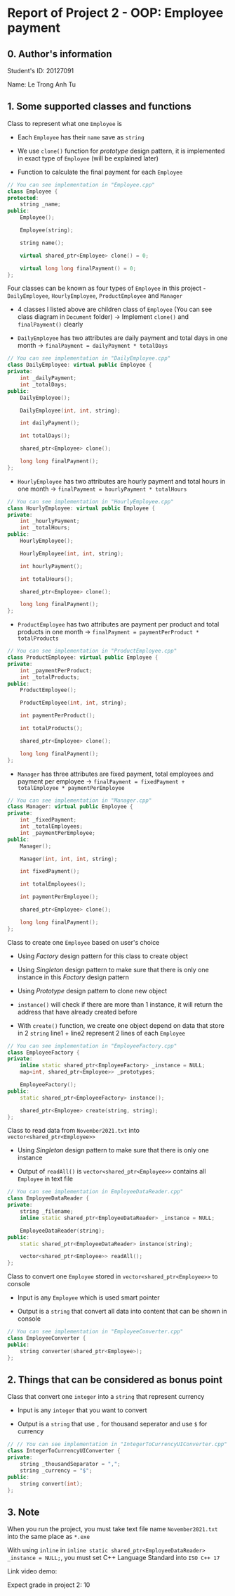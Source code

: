 # **Report of Project 2 - OOP: Employee payment**
## **0. Author's information**

Student's ID: 20127091

Name: Le Trong Anh Tu
## **1. Some supported classes and functions**

Class to represent what one `Employee` is

- Each `Employee` has their `name` save as `string`

- We use `clone()` function for *prototype* design pattern, it is implemented in exact type of `Employee` (will be explained later)

- Function to calculate the final payment for each `Employee`

``` c++
// You can see implementation in "Employee.cpp"
class Employee {
protected:
    string _name;
public:
    Employee();

    Employee(string);

    string name();

    virtual shared_ptr<Employee> clone() = 0;

    virtual long long finalPayment() = 0;
};
```

Four classes can be known as four types of `Employee` in this project - `DailyEmployee`, `HourlyEmployee`, `ProductEmployee` and `Manager`

- 4 classes I listed above are children class of `Employee` (You can see class diagram in `Document` folder) &rarr; Implement `clone()` and `finalPayment()` clearly

- `DailyEmployee` has two attributes are daily payment and total days in one month &rarr; `finalPayment = dailyPayment * totalDays`

``` c++
// You can see implementation in "DailyEmployee.cpp"
class DailyEmployee: virtual public Employee {
private:
    int _dailyPayment;
    int _totalDays;
public:
    DailyEmployee();

    DailyEmployee(int, int, string);

    int dailyPayment();

    int totalDays();

    shared_ptr<Employee> clone();

    long long finalPayment();
};
```

- `HourlyEmployee` has two attributes are hourly payment and total hours in one month &rarr; `finalPayment = hourlyPayment * totalHours`

``` c++
// You can see implementation in "HourlyEmployee.cpp"
class HourlyEmployee: virtual public Employee {
private:
    int _hourlyPayment;
    int _totalHours;
public:
    HourlyEmployee();

    HourlyEmployee(int, int, string);

    int hourlyPayment();

    int totalHours();

    shared_ptr<Employee> clone();

    long long finalPayment();
};
```

- `ProductEmployee` has two attributes are payment per product and total products in one month &rarr; `finalPayment = paymentPerProduct * totalProducts`

``` c++
// You can see implementation in "ProductEmployee.cpp"
class ProductEmployee: virtual public Employee {
private:
    int _paymentPerProduct;
    int _totalProducts;
public:
    ProductEmployee();

    ProductEmployee(int, int, string);

    int paymentPerProduct();

    int totalProducts();

    shared_ptr<Employee> clone();

    long long finalPayment();
};
```

- `Manager` has three attributes are fixed payment, total employees and payment per employee &rarr; `finalPayment = fixedPayment + totalEmployee * paymentPerEmployee`

``` c++
// You can see implementation in "Manager.cpp"
class Manager: virtual public Employee {
private:
    int _fixedPayment;
    int _totalEmployees;
    int _paymentPerEmployee;
public:
    Manager();

    Manager(int, int, int, string);

    int fixedPayment();

    int totalEmployees();

    int paymentPerEmployee();

    shared_ptr<Employee> clone();

    long long finalPayment();
};
```

Class to create one `Employee` based on user's choice

- Using *Factory* design pattern for this class to create object

- Using *Singleton* design pattern to make sure that there is only one instance in this *Factory* design pattern

- Using *Prototype* design pattern to clone new object

- `instance()` will check if there are more than 1 instance, it will return the address that have already created before

- With `create()` function, we create one object depend on data that store in 2 `string` line1 + line2 represent 2 lines of each `Employee`

``` c++
// You can see implementation in "EmployeeFactory.cpp"
class EmployeeFactory {
private:
    inline static shared_ptr<EmployeeFactory> _instance = NULL;
    map<int, shared_ptr<Employee>> _prototypes;

    EmployeeFactory();
public:
    static shared_ptr<EmployeeFactory> instance();

    shared_ptr<Employee> create(string, string);
};
```

Class to read data from `November2021.txt` into `vector<shared_ptr<Employee>>`

- Using *Singleton* design pattern to make sure that there is only one instance

- Output of `readAll()` is `vector<shared_ptr<Employee>>` contains all `Employee` in text file

``` c++
// You can see implementation in EmployeeDataReader.cpp"
class EmployeeDataReader {
private:
    string _filename;
    inline static shared_ptr<EmployeeDataReader> _instance = NULL;

    EmployeeDataReader(string);
public:
    static shared_ptr<EmployeeDataReader> instance(string);

    vector<shared_ptr<Employee>> readAll();
};
```

Class to convert one `Employee` stored in `vector<shared_ptr<Employee>>` to console

- Input is any `Employee` which is used smart pointer

- Output is a `string` that convert all data into content that can be shown in console

``` c++
// You can see implementation in "EmployeeConverter.cpp"
class EmployeeConverter {
public:
    string converter(shared_ptr<Employee>);
};
```
## **2. Things that can be considered as bonus point**
Class that convert one `integer` into a `string` that represent currency

- Input is any `integer` that you want to convert

- Output is a `string` that use `,` for thousand seperator and use `$` for currency

``` c++
// // You can see implementation in "IntegerToCurrencyUIConverter.cpp"
class IntegerToCurrencyUIConverter {
private:
    string _thousandSeparator = ",";
    string _currency = "$"; 
public:
    string convert(int);
};
```
## **3. Note**
When you run the project, you must take text file name `November2021.txt` into the same place as `*.exe`

With using `inline` in `inline static shared_ptr<EmployeeDataReader> _instance = NULL;`, you must set C++ Language Standard into `ISO C++ 17`

Link video demo:

Expect grade in project 2: 10